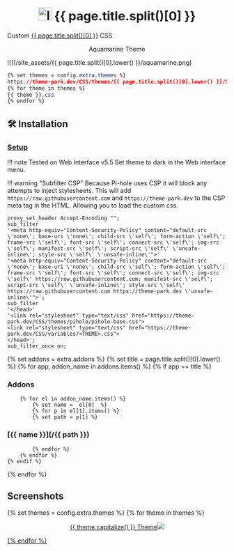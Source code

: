 <h1 align="center"> <img src="/site_assets/{{ page.title.split()[0].lower() }}/logo.png" alt="logo" width="30" height="30"> {{ page.title.split()[0] }}</h1>

Custom [{{ page.title.split()[0] }}](https://github.com/pi-hole/pi-hole) CSS

<p align="center"> Aquamarine Theme </p>

![](/site_assets/{{ page.title.split()[0].lower() }}/aquamarine.png)

```css
{% set themes = config.extra.themes %}
https://theme-park.dev/CSS/themes/{{ page.title.split()[0].lower() }}/XXX.css
{% for theme in themes %}
{{ theme }}.css
{% endfor %}
```

## 🛠️ Installation

### [Setup](/setup)

!!! note
    Tested on Web Interface v5.5
     Set theme to dark in the Web  interface menu.

!!! warning "Subfilter CSP"
    Because Pi-hole uses CSP it will block any attempts to inject stylesheets.
    This will add `https://raw.githubusercontent.com` and `https://theme-park.dev` to the CSP meta tag in the HTML. Allowing you to load the custom css.

```nginx
proxy_set_header Accept-Encoding "";
sub_filter
'<meta http-equiv="Content-Security-Policy" content="default-src \'none\'; base-uri \'none\'; child-src \'self\'; form-action \'self\'; frame-src \'self\'; font-src \'self\'; connect-src \'self\'; img-src \'self\'; manifest-src \'self\'; script-src \'self\' \'unsafe-inline\'; style-src \'self\' \'unsafe-inline\'">'
'<meta http-equiv="Content-Security-Policy" content="default-src \'none\'; base-uri \'none\'; child-src \'self\'; form-action \'self\'; frame-src \'self\'; font-src \'self\'; connect-src \'self\'; img-src \'self\' https://raw.githubusercontent.com; manifest-src \'self\'; script-src \'self\' \'unsafe-inline\'; style-src \'self\' https://raw.githubusercontent.com https://theme-park.dev \'unsafe-inline\'">';
sub_filter
'</head>'
'<link rel="stylesheet" type="text/css" href="https://theme-park.dev/CSS/themes/pihole/pihole-base.css">
<link rel="stylesheet" type="text/css" href="https://theme-park.dev/CSS/variables/<THEME>.css">
</head>';
sub_filter_once on;
```

{% set addons = extra.addons %}
{% set title = page.title.split()[0].lower() %}
{% for app, addon_name in addons.items() %}
    {% if app  ==  title %}

### Addons

        {% for el in addon_name.items() %}
            {% set name =  el[0]  %}
            {% for p in el[1].items() %}
            {% set path = p[1] %}

### [{{ name }}](/{{ path }})

            {% endfor %}
        {% endfor %}
    {% endif %}
{% endfor %}

## Screenshots

{% set themes = config.extra.themes %}
{% for theme in themes %}
<p align="center">  
<a href="/site_assets/{{ page.title.split()[0].lower() }}/{{ theme }}.png">{{ theme.capitalize() }} Theme<img src="/site_assets/{{ page.title.split()[0].lower() }}/{{ theme }}.png"></img>
</p>
{% endfor %}
